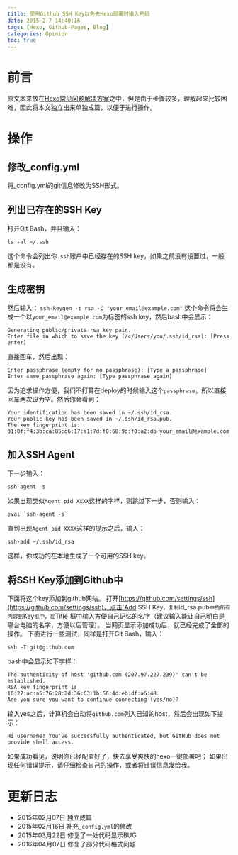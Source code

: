 ```yaml
---
title: 使用Github SSH Key以免去Hexo部署时输入密码
date: 2015-2-7 14:40:16
tags: [Hexo, Github-Pages, Blog]
categories: Opinion
toc: true
---
```


# 前言
原文本来放在[Hexo常见问题解决方案](http://xuanwo.org/2014/08/14/hexo-usual-problem/)之中，但是由于步骤较多，理解起来比较困难，因此将本文独立出来单独成篇，以便于进行操作。

<!-- more -->

# 操作

## 修改_config.yml
将_config.yml的git信息修改为SSH形式。

## 列出已存在的SSH Key
打开Git Bash，并且输入：
```
ls -al ~/.ssh
```
这个命令会列出你`.ssh`账户中已经存在的SSH key，如果之前没有设置过，一般都是没有。

## 生成密钥
然后输入：
`ssh-keygen -t rsa -C "your_email@example.com"`
这个命令将会生成一个以`your_email@example.com`为标签的ssh key，然后bash中会显示：

```
Generating public/private rsa key pair.
Enter file in which to save the key (/c/Users/you/.ssh/id_rsa): [Press enter]
```

直接回车，然后出现：

```
Enter passphrase (empty for no passphrase): [Type a passphrase]
Enter same passphrase again: [Type passphrase again]
```

因为追求操作方便，我们不打算在deploy的时候输入这个`passphrase`，所以直接回车两次设为空。然后你会看到：

```
Your identification has been saved in ~/.ssh/id_rsa.
Your public key has been saved in ~/.ssh/id_rsa.pub.
The key fingerprint is:
01:0f:f4:3b:ca:85:d6:17:a1:7d:f0:68:9d:f0:a2:db your_email@example.com
```

## 加入SSH Agent
下一步输入：
```
ssh-agent -s
```

如果出现类似`Agent pid XXXX`这样的字样，则跳过下一步，否则输入：

```
eval `ssh-agent -s`
```

直到出现`Agent pid XXXX`这样的提示之后，输入：

```
ssh-add ~/.ssh/id_rsa
```

这样，你成功的在本地生成了一个可用的SSH key。

## 将SSH Key添加到Github中
下面将这个key添加到github网站。
打开[https://github.com/settings/ssh](https://github.com/settings/ssh)，点击`Add SSH Key`，复制`id_rsa.pub`中的所有内容到`Key`框中，在`Title`框中输入方便自己记忆的名字（建议输入能让自己明白是哪台电脑的名字，方便以后管理）。
当网页显示添加成功后，就已经完成了全部的操作。
下面进行一些测试，同样是打开Git Bash，输入：
```
ssh -T git@github.com
```

bash中会显示如下字样：

```
The authenticity of host 'github.com (207.97.227.239)' can't be established.
RSA key fingerprint is 16:27:ac:a5:76:28:2d:36:63:1b:56:4d:eb:df:a6:48.
Are you sure you want to continue connecting (yes/no)?
```

输入yes之后，计算机会自动将`github.com`列入已知的host，然后会出现如下提示：

```
Hi username! You've successfully authenticated, but GitHub does not
provide shell access.
```

如果成功看见，说明你已经配置好了，快去享受爽快的hexo一键部署吧；
如果出现任何错误提示，请仔细检查自己的操作，或者将错误信息发给我。

# 更新日志
- 2015年02月07日 独立成篇
- 2015年02月16日 补充`_config.yml`的修改
- 2015年03月22日 修复了一处代码显示BUG
- 2016年04月07日 修复了部分代码格式问题